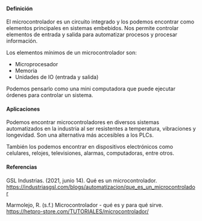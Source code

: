
#### Definición
El microcontrolador es un circuito integrado y los podemos encontrar como elementos principales en sistemas embebidos. Nos permite controlar elementos de entrada y salida para automatizar procesos y procesar información.

Los elementos mínimos de un microcontrolador son:
- Microprocesador
- Memoria
- Unidades de IO (entrada y salida)

Podemos pensarlo como una mini computadora que puede ejecutar órdenes para controlar un sistema.
#### Aplicaciones
Podemos encontrar microcontroladores en diversos sistemas automatizados en la industria al ser resistentes a temperatura, vibraciones y longevidad. Son una alternativa más accesibles a los PLCs.

También los podemos encontrar en dispositivos electrónicos como celulares, relojes, televisiones, alarmas, computadoras, entre otros.


#### Referencias
GSL Industrias. (2021, junio 14). Qué es un microcontrolador. https://industriasgsl.com/blogs/automatizacion/que_es_un_microcontrolador

Marmolejo, R. (s.f.) Microcontrolador - qué es y para qué sirve. https://hetpro-store.com/TUTORIALES/microcontrolador/

